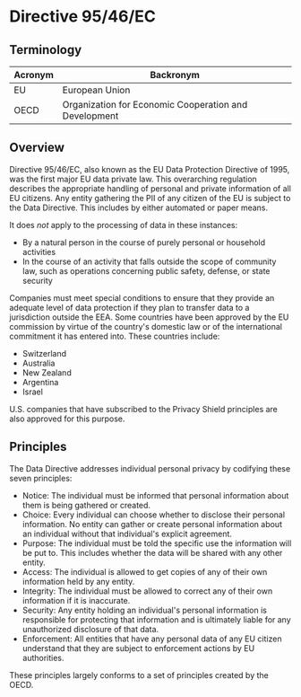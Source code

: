 # Directive 95/46/EC

## Terminology

| Acronym | Backronym |
| - | - |
| EU | European Union |
| OECD | Organization for Economic Cooperation and Development |

## Overview

Directive 95/46/EC, also known as the EU Data Protection Directive of 1995, was the first major EU data private law. This overarching regulation describes the appropriate handling of personal and private information of all EU citizens. Any entity gathering the PII of any citizen of the EU is subject to the Data Directive. This includes by either automated or paper means.

It does *not* apply to the processing of data in these instances:

- By a natural person in the course of purely personal or household activities
- In the course of an activity that falls outside the scope of community law, such as operations concerning public safety, defense, or state security

Companies must meet special conditions to ensure that they provide an adequate level of data protection if they plan to transfer data to a jurisdiction outside the EEA. Some countries have been approved by the EU commission by virtue of the country's domestic law or of the international commitment it has entered into. These countries include:

- Switzerland
- Australia
- New Zealand
- Argentina
- Israel

U.S. companies that have subscribed to the Privacy Shield principles are also approved for this purpose.

## Principles

The Data Directive addresses individual personal privacy by codifying these seven principles:

- Notice: The individual must be informed that personal information about them is being gathered or created.
- Choice: Every individual can choose whether to disclose their personal information. No entity can gather or create personal information about an individual without that individual's explicit agreement.
- Purpose: The individual must be told the specific use the information will be put to. This includes whether the data will be shared with any other entity.
- Access: The individual is allowed to get copies of any of their own information held by any entity.
- Integrity: The individual must be allowed to correct any of their own information if it is inaccurate.
- Security: Any entity holding an individual's personal information is responsible for protecting that information and is ultimately liable for any unauthorized disclosure of that data.
- Enforcement: All entities that have any personal data of any EU citizen understand that they are subject to enforcement actions by EU authorities.

These principles largely conforms to a set of principles created by the OECD.
